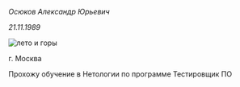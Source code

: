 

*Осюков Александр Юрьевич*

_21.11.1989_


<image src="./img/IMG_8233.JPG" alt="лето и горы">



г. Москва


Прохожу обучение в Нетологии по программе Тестировщик ПО


